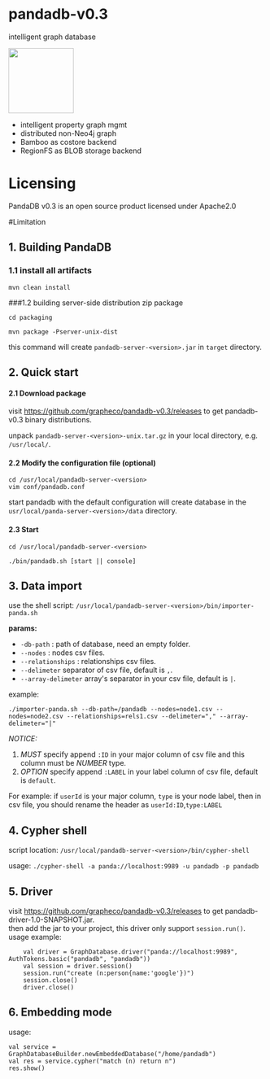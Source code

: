 # pandadb-v0.3
intelligent graph database

<img src="docs/logo.jpg" width="128">

* intelligent property graph mgmt
* distributed non-Neo4j graph
* Bamboo as costore backend
* RegionFS as BLOB storage backend

# Licensing
PandaDB v0.3 is an open source product licensed under Apache2.0

#Limitation

## 1. Building PandaDB
### 1.1 install all artifacts
```
mvn clean install
```
###1.2 building server-side distribution zip package
```
cd packaging

mvn package -Pserver-unix-dist
```
this command will create `pandadb-server-<version>.jar` in `target` directory.


## 2. Quick start
#### 2.1 Download package

visit https://github.com/grapheco/pandadb-v0.3/releases to get pandadb-v0.3 binary distributions.

unpack `pandadb-server-<version>-unix.tar.gz` in your local directory, e.g. `/usr/local/`.

#### 2.2 Modify the configuration file (optional)
```
cd /usr/local/pandadb-server-<version>
vim conf/pandadb.conf
```
start pandadb with the default configuration will create database in the `usr/local/panda-server-<version>/data` directory.

#### 2.3 Start
```
cd /usr/local/pandadb-server-<version>

./bin/pandadb.sh [start || console]
```

## 3. Data import
use the shell script: `/usr/local/pandadb-server-<version>/bin/importer-panda.sh`  

**params:**
* `-db-path`    : path of database, need an empty folder.
* `--nodes`     : nodes csv files.
* `--relationships`     : relationships csv files.
* `--delimeter`     separator of csv file, default is `,`.
* `--array-delimeter` array's separator in your csv file, default is `|`. 

example: 
```
./importer-panda.sh --db-path=/pandadb --nodes=node1.csv --nodes=node2.csv --relationships=rels1.csv --delimeter="," --array-delimeter="|"
```
*NOTICE:*
1. *MUST* specify append `:ID` in your major column of csv file and this column must be *NUMBER* type.
2. *OPTION* specify append `:LABEL` in your label column of csv file, default is `default`.  

For example: if `userId` is your major column, `type` is your node label, then in csv file, you should rename the header as `userId:ID`,`type:LABEL`

## 4. Cypher shell
script location: `/usr/local/pandadb-server-<version>/bin/cypher-shell`  

usage: `./cypher-shell -a panda://localhost:9989 -u pandadb -p pandadb`

## 5. Driver
visit https://github.com/grapheco/pandadb-v0.3/releases to get pandadb-driver-1.0-SNAPSHOT.jar.   
then add the jar to your project, this driver only support `session.run()`.  
usage example:
```
    val driver = GraphDatabase.driver("panda://localhost:9989", AuthTokens.basic("pandadb", "pandadb"))
    val session = driver.session()
    session.run("create (n:person{name:'google'})")
    session.close()
    driver.close()
```

## 6. Embedding mode
usage:
```
val service = GraphDatabaseBuilder.newEmbeddedDatabase("/home/pandadb")
val res = service.cypher("match (n) return n")
res.show()
```
